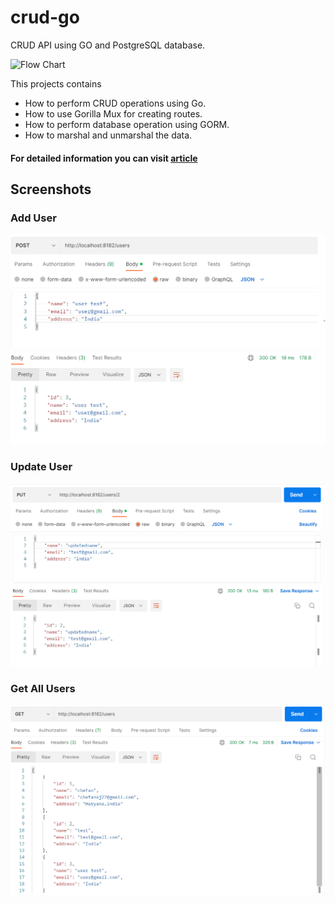 # crud-go
CRUD API using GO and PostgreSQL database.

![Flow Chart](https://dev-to-uploads.s3.amazonaws.com/uploads/articles/fsx7kde629y6disxqorr.png)

This projects contains 
* How to perform CRUD operations using Go.
* How to use Gorilla Mux for creating routes.
* How to perform database operation using GORM.
* How to marshal and unmarshal the data.

#### For detailed information you can visit [article](https://dev.to/chetansj27/crud-api-with-go-and-postgresql-411n)

## Screenshots
### Add User
![Add User](/Screenshots/AddUser.png)

### Update User
![Update User](/Screenshots/UpdateUser.png)

### Get All Users
![Get All Users](/Screenshots/GetAllUsers.png)
